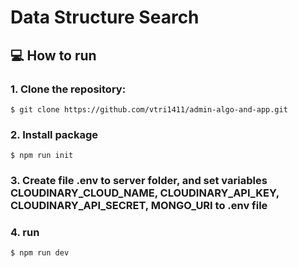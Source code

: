 # Data Structure Search

## :computer: How to run

### 1. Clone the repository:

```
$ git clone https://github.com/vtri1411/admin-algo-and-app.git
```

### 2. Install package

```
$ npm run init
```

### 3. Create file .env to server folder, and set variables CLOUDINARY_CLOUD_NAME, CLOUDINARY_API_KEY, CLOUDINARY_API_SECRET, MONGO_URI to .env file

### 4. run

```
$ npm run dev
```
